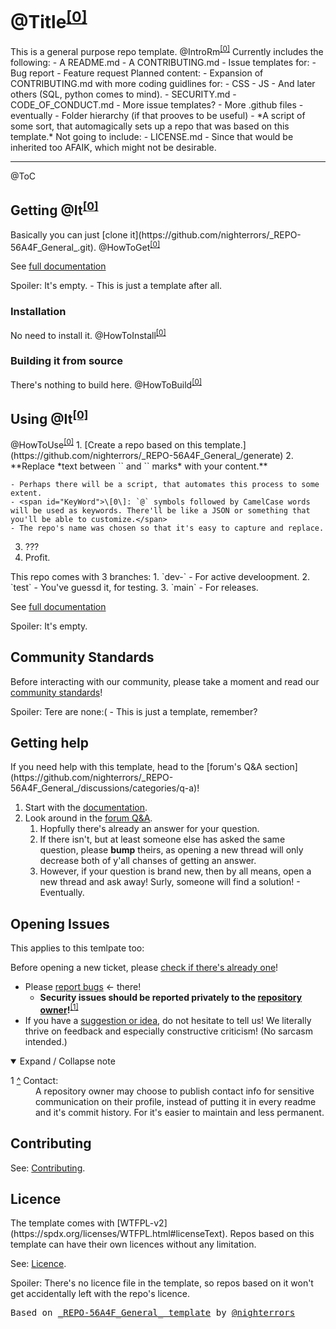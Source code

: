 # <?>@Title<sup><a title="Usage" href="#KeyWord">[0]</a></sup><?/?>

<?>
This is a general purpose repo template.
<?/?>

<?>
@IntroRm<sup><a title="Usage" href="#KeyWord">[0]</a></sup>
<?/?>

<?>
Currently includes the following:
- A README.md
- A CONTRIBUTING.md
- Issue templates for:
	- Bug report
	- Feature request
<?/?>

<?>
Planned content:
- Expansion of CONTRIBUTING.md with more coding guidlines for:
	- CSS
	- JS
	- And later others (SQL, python comes to mind).
- SECURITY.md
- CODE_OF_CONDUCT.md
- More issue templates?
- More .github files - eventually
- Folder hierarchy (if that prooves to be useful)
- *A script of some sort, that automagically sets up a repo that was based on this template.*
<?/?>

<?>
Not going to include:
- LICENSE.md - Since that would be inherited too AFAIK, which might not be desirable.
<?/?>

---

<?>
@ToC
<?/?>

## Getting <?>@It<sup><a title="Usage" href="#KeyWord">[0]</a></sup><?/?>

<?>
Basically you can just [clone it](https://github.com/nighterrors/_REPO-56A4F_General_.git).
<?/?>

<?>
@HowToGet<sup><a title="Usage" href="#KeyWord">[0]</a></sup>
<?/?>

See [full documentation](https://github.com/nighterrors/_REPO-56A4F_General_/wiki)

<?>
Spoiler: It's empty. - This is just a template after all.
<?/?>

### Installation

<?>
No need to install it.
<?/?>

<?>
@HowToInstall<sup><a title="Usage" href="#KeyWord">[0]</a></sup>
<?/?>

### Building it from source

<?>
There's nothing to build here.
<?/?>

<?>
@HowToBuild<sup><a title="Usage" href="#KeyWord">[0]</a></sup>
<?/?>

## Using <?>@It<sup><a title="Usage" href="#KeyWord">[0]</a></sup><?/?>

<?>
@HowToUse<sup><a title="Usage" href="#KeyWord">[0]</a></sup>
<?/?>

<?>
1. [Create a repo based on this template.](https://github.com/nighterrors/_REPO-56A4F_General_/generate)
2. **Replace *text between `<?>` and `<?/?>` marks* with your content.**
	- Perhaps there will be a script, that automates this process to some extent.
	- <span id="KeyWord">\[0\]: `@` symbols followed by CamelCase words will be used as keywords. There'll be like a JSON or something that you'll be able to customize.</span>
	- The repo's name was chosen so that it's easy to capture and replace.
3. ???
4. Profit.
<?/?>

<?>
This repo comes with 3 branches:
1. `dev-` - For active develoopment.
2. `test` - You've guessd it, for testing.
3. `main` - For releases.
<?/?>

See [full documentation](https://github.com/nighterrors/_REPO-56A4F_General_/wiki)

<?>
Spoiler: It's empty.
<?/?>

## Community Standards

Before interacting with our community, please take a moment and read our [community standards](https://github.com/nighterrors/_REPO-56A4F_General_/blob/main/CODE_OF_CONDUCT.md)!

<?>
Spoiler: Tere are none:( - This is just a template, remember?
<?/?>

## Getting help

<?>
If you need help with this template, head to the [forum's Q&A section](https://github.com/nighterrors/_REPO-56A4F_General_/discussions/categories/q-a)!
<?/?>

1. Start with the [documentation](https://github.com/nighterrors/_REPO-56A4F_General_/wiki).
2. Look around in the [forum Q&amp;A](https://github.com/nighterrors/_REPO-56A4F_General_/discussions/categories/q-a).
	1. Hopfully there's already an answer for your question.
	2. If there isn't, but at least someone else has asked the same question, please **bump** theirs, as opening a new thread will only decrease both of y'all chanses of getting an answer.
	3. However, if your question is brand new, then by all means, open a new thread and ask away! Surly, someone will find a solution! - Eventually.

## Opening Issues

<?>
This applies to this temlpate too:
<?/?>

Before opening a new ticket, please [check if there's already one](https://github.com/nighterrors/_REPO-56A4F_General_/issues?q=is%3Aissue)!

- Please [report bugs](https://github.com/nighterrors/_REPO-56A4F_General_/issues/new?assignees=&labels=bug&template=bug_report.md&title=%3CBUG%3E+) &lt;- there!
	- **Security issues should be reported privately to the [repository owner](https://github.com/nighterrors)!**<sup id="AiRepoOwner"><a title="They should publish a way of contacting them on their profile." onclick="document.getElementsByTagName('article')[0].getElementsByTagName('details')[0].open=true" href="#FiRepoOwner">[1]</a></sup>
- If you have a [suggestion or idea](https://github.com/nighterrors/_REPO-56A4F_General_/issues/new?assignees=&labels=&template=suggestion.md&title=%3CIMP%3E+), do not hesitate to tell us! We literally thrive on feedback and especially constructive criticism! (No sarcasm intended.)

<details markdown open><summary>Expand / Collapse note</summary>
<dl>
	<dt id="FiRepoOwner">1 <a title="Report security issues" href="#AiRepoOwner">^</a> Contact:</dt>
	<dd>A repository owner may choose to publish contact info for sensitive communication on their profile, instead of putting it in every readme and it's commit history. For it's easier to maintain and less permanent.</dd>
</dl>
</details>

## Contributing

See: [Contributing](https://github.com/nighterrors/_REPO-56A4F_General_/blob/main/CONTRIBUTING.md).

## Licence
<?>
The template comes with [WTFPL-v2](https://spdx.org/licenses/WTFPL.html#licenseText). Repos based on this template can have their own licences without any limitation.
<?/?>

See: [Licence](https://github.com/nighterrors/_REPO-56A4F_General_/blob/main/LICENSE).

<?>
Spoiler: There's no licence file in the template, so repos based on it won't get accidentally left with the repo's licence.
<?/?>

<span style="font-family:monospace;">Based on [\_REPO-56A4F\_General\_ template](https://github.com/nighterrors/_REPO-56A4F_General_) by [@nighterrors](https://github.com/nighterrors)</span>
